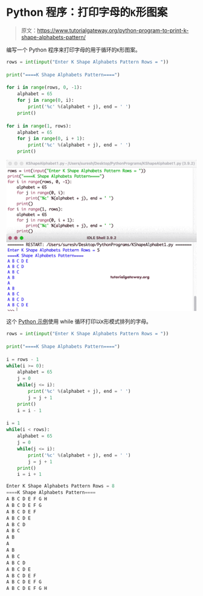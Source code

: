 # Python 程序：打印字母的`K`形图案

> 原文：<https://www.tutorialgateway.org/python-program-to-print-k-shape-alphabets-pattern/>

编写一个 Python 程序来打印字母的用于循环的`K`形图案。

```py
rows = int(input("Enter K Shape Alphabets Pattern Rows = "))

print("====K Shape Alphabets Pattern====")

for i in range(rows, 0, -1):
    alphabet = 65
    for j in range(0, i):
        print('%c' %(alphabet + j), end = ' ')
    print()

for i in range(1, rows):
    alphabet = 65
    for j in range(0, i + 1):
        print('%c' %(alphabet + j), end = ' ')
    print()
```

![Python Program to Print K Shape Alphabet Pattern](img/4aa356becc453530fa4ec3f5bd26c223.png)

这个 [Python 示例](https://www.tutorialgateway.org/python-programming-examples/)使用 while 循环打印以`K`形模式排列的字母。

```py
rows = int(input("Enter K Shape Alphabets Pattern Rows = "))

print("====K Shape Alphabets Pattern====")

i = rows - 1
while(i >= 0):
    alphabet = 65
    j = 0
    while(j <= i):
        print('%c' %(alphabet + j), end = ' ')
        j = j + 1
    print()
    i = i - 1

i = 1
while(i < rows):
    alphabet = 65
    j = 0
    while(j <= i):
        print('%c' %(alphabet + j), end = ' ')
        j = j + 1
    print()
    i = i + 1
```

```py
Enter K Shape Alphabets Pattern Rows = 8
====K Shape Alphabets Pattern====
A B C D E F G H 
A B C D E F G 
A B C D E F 
A B C D E 
A B C D 
A B C 
A B 
A 
A B 
A B C 
A B C D 
A B C D E 
A B C D E F 
A B C D E F G 
A B C D E F G H 
```